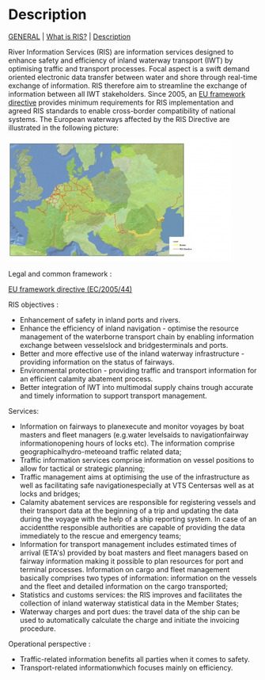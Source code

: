 # Description

[GENERAL](/general) | [What is RIS?](/general/what_is_ris_) | [Description](/general/what_is_ris_/description)

River Information Services (RIS) are information services designed to enhance safety and efficiency of inland waterway transport (IWT) by optimising traffic and transport processes. Focal aspect is a swift demand oriented electronic data transfer between water and shore through real-time exchange of information. RIS therefore aim to streamline the exchange of information between all IWT stakeholders. Since 2005, an [EU framework directive](/library/legislation) provides minimum requirements for RIS implementation and agreed RIS standards to enable cross-border compatibility of national systems. The European waterways affected by the RIS Directive are illustrated in the following picture:

![](/docs/Image/329/thumb_450x-_ris_directive_coverage.jpg)
  
Legal and common framework :  
  
[EU framework directive (EC/2005/44)](/library/legislation)  
  
RIS objectives :

*   Enhancement of safety in inland ports and rivers.
*   Enhance the efficiency of inland navigation - optimise the resource management of the waterborne transport chain by enabling information exchange between vesselslock and bridgesterminals and ports.
*   Better and more effective use of the inland waterway infrastructure - providing information on the status of fairways.
*   Environmental protection - providing traffic and transport information for an efficient calamity abatement process.
*   Better integration of IWT into multimodal supply chains trough accurate and timely information to support transport management.

Services:

*   Information on fairways to planexecute and monitor voyages by boat masters and fleet managers (e.g.water levelsaids to navigationfairway informationopening hours of locks etc). The information comprise geographicalhydro-meteoand traffic related data;
*   Traffic information services comprise information on vessel positions to allow for tactical or strategic planning;
*   Traffic management aims at optimising the use of the infrastructure as well as facilitating safe navigationespecially at VTS Centersas well as at locks and bridges;
*   Calamity abatement services are responsible for registering vessels and their transport data at the beginning of a trip and updating the data during the voyage with the help of a ship reporting system. In case of an accidentthe responsible authorities are capable of providing the data immediately to the rescue and emergency teams;
*   Information for transport management includes estimated times of arrival (ETA's) provided by boat masters and fleet managers based on fairway information making it possible to plan resources for port and terminal processes. Information on cargo and fleet management basically comprises two types of information: information on the vessels and the fleet and detailed information on the cargo transported;
*   Statistics and customs services: the RIS improves and facilitates the collection of inland waterway statistical data in the Member States;
*   Waterway charges and port dues: the travel data of the ship can be used to automatically calculate the charge and initiate the invoicing procedure.

Operational perspective :

*   Traffic-related information benefits all parties when it comes to safety.
*   Transport-related informationwhich focuses mainly on efficiency.